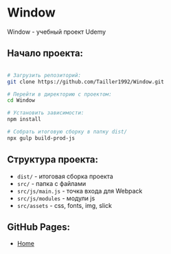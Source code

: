 # Window

Window - учебный проект Udemy

## Начало проекта:

```bash

# Загрузить репозиторий:
git clone https://github.com/Tailler1992/Window.git

# Перейти в директорию с проектом:
cd Window

# Установить зависимости:
npm install

# Собрать итоговую сборку в папку dist/
npx gulp build-prod-js

```

## Структура проекта:

- `dist/`          - итоговая сборка проекта
- `src/`           - папка с файлами
- `src/js/main.js` - точка входа для Webpack
- `src/js/modules` - модули js
- `src/assets`     - css, fonts, img, slick

## GitHub Pages:

- [Home](https://tailler1992.github.io/Window/dist/)
